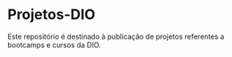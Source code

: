 # Projetos-DIO
Este repositório é destinado à publicação de projetos referentes a bootcamps e cursos da DIO.
